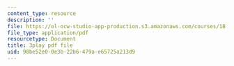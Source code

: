 ```yaml
---
content_type: resource
description: ''
file: https://ol-ocw-studio-app-production.s3.amazonaws.com/courses/18-085-computational-science-and-engineering-i-fall-2008/98be52e00e3b22b6479ae65725a213d9_wt7UJckgvxs.pdf
file_type: application/pdf
resourcetype: Document
title: 3play pdf file
uid: 98be52e0-0e3b-22b6-479a-e65725a213d9
---
```

